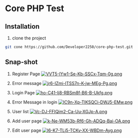 # Core PHP Test



## Installation

1. clone the project 

```bash
git cone https://github.com/Developer2250/core-php-test.git
```

## Snap-shot

1. Register Page
[![VVT5-IYw1-Se-Kb-SSCx-Tqm-0g.png](https://i.postimg.cc/Fzfsj90D/VVT5-IYw1-Se-Kb-SSCx-Tqm-0g.png)](https://postimg.cc/5QVVJW7C)

2. Error message
[![jr6-IZmi-ITSS7n-K-jw-MEg-Pg.png](https://i.postimg.cc/cLG4nGCB/jr6-IZmi-ITSS7n-K-jw-MEg-Pg.png)](https://postimg.cc/4mwTDMzY)

3. Login Page
[![ho-C41-Ij8-RBSm8f-B6-B-Ukfg.png](https://i.postimg.cc/9fWmLPG4/ho-C41-Ij8-RBSm8f-B6-B-Ukfg.png)](https://postimg.cc/YvsB9WDk)

4. Error Message in login
[![IC9n-Xp-TIKSQCi-DWJ5-EMw.png](https://i.postimg.cc/B6zJZdRD/IC9n-Xp-TIKSQCi-DWJ5-EMw.png)](https://postimg.cc/gX3CNBzk)

5. User list
[![Vc-DJ-FFIQim2-Ca-Uu-XGJp-A.png](https://i.postimg.cc/66DGYSTy/Vc-DJ-FFIQim2-Ca-Uu-XGJp-A.png)](https://postimg.cc/Z0xRqw8S)

6. Add user page
[![k-Ne-WM53b-Rf6-Gh-ADQq-Bai-OA.png](https://i.postimg.cc/8PMf3Hrw/k-Ne-WM53b-Rf6-Gh-ADQq-Bai-OA.png)](https://postimg.cc/MvZGf15j)

7. Edit user page
[![l6-K7-TLj5-TCKv-XX-WBDm-Ayg.png](https://i.postimg.cc/K85kc8fM/l6-K7-TLj5-TCKv-XX-WBDm-Ayg.png)](https://postimg.cc/rDKFQcvV)